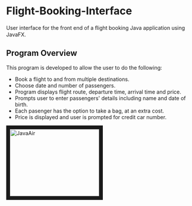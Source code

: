 # Flight-Booking-Interface
 User interface for the front end of a ﬂight booking Java application using JavaFX.

## Program Overview  
This program is developed to allow the user to do the following:
 - Book a flight to and from multiple destinations.
 - Choose date and number of passengers.
 - Program displays flight route, departure time, arrival time and price.
 - Prompts user to enter passengers' details including name and date of birth.
 - Each pasenger has the option to take a bag, at an extra cost.
 - Price is displayed and user is prompted for credit car number.
 
 
 <a href="http://www.youtube.com/watch?feature=player_embedded&v=1W4tN124_Tc
" target="_blank"><img src="http://img.youtube.com/vi/1W4tN124_Tc/0.jpg" 
alt="JavaAir" width="240" height="180" border="10" /></a>
